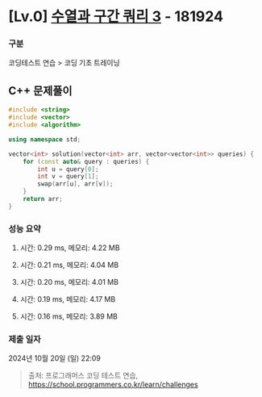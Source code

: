 # [Lv.0] [수열과 구간 쿼리 3](https://school.programmers.co.kr/learn/courses/30/lessons/181924?language=cpp) - 181924 

### 구분

코딩테스트 연습 > 코딩 기초 트레이닝

## C++ 문제풀이

```cpp
#include <string>
#include <vector>
#include <algorithm>

using namespace std;

vector<int> solution(vector<int> arr, vector<vector<int>> queries) {
    for (const auto& query : queries) {
        int u = query[0];
        int v = query[1];
        swap(arr[u], arr[v]);
    }
    return arr;
}
```

### 성능 요약

1. 시간: 0.29 ms, 메모리: 4.22 MB

2. 시간: 0.21 ms, 메모리: 4.04 MB
3. 시간: 0.20 ms, 메모리: 4.01 MB
4. 시간: 0.19 ms, 메모리: 4.17 MB
5. 시간: 0.16 ms, 메모리: 3.89 MB

### 제출 일자

2024년 10월 20일 (일) 22:09

> 출처: 프로그래머스 코딩 테스트 연습, https://school.programmers.co.kr/learn/challenges